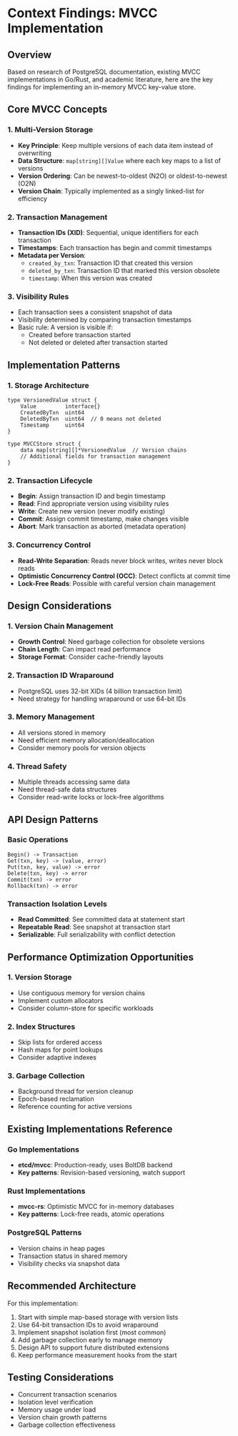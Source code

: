 # Context Findings: MVCC Implementation

## Overview
Based on research of PostgreSQL documentation, existing MVCC implementations in Go/Rust, and academic literature, here are the key findings for implementing an in-memory MVCC key-value store.

## Core MVCC Concepts

### 1. Multi-Version Storage
- **Key Principle**: Keep multiple versions of each data item instead of overwriting
- **Data Structure**: `map[string][]Value` where each key maps to a list of versions
- **Version Ordering**: Can be newest-to-oldest (N2O) or oldest-to-newest (O2N)
- **Version Chain**: Typically implemented as a singly linked-list for efficiency

### 2. Transaction Management
- **Transaction IDs (XID)**: Sequential, unique identifiers for each transaction
- **Timestamps**: Each transaction has begin and commit timestamps
- **Metadata per Version**:
  - `created_by_txn`: Transaction ID that created this version
  - `deleted_by_txn`: Transaction ID that marked this version obsolete
  - `timestamp`: When this version was created

### 3. Visibility Rules
- Each transaction sees a consistent snapshot of data
- Visibility determined by comparing transaction timestamps
- Basic rule: A version is visible if:
  - Created before transaction started
  - Not deleted or deleted after transaction started

## Implementation Patterns

### 1. Storage Architecture
```
type VersionedValue struct {
    Value         interface{}
    CreatedByTxn  uint64
    DeletedByTxn  uint64  // 0 means not deleted
    Timestamp     uint64
}

type MVCCStore struct {
    data map[string][]*VersionedValue  // Version chains
    // Additional fields for transaction management
}
```

### 2. Transaction Lifecycle
- **Begin**: Assign transaction ID and begin timestamp
- **Read**: Find appropriate version using visibility rules
- **Write**: Create new version (never modify existing)
- **Commit**: Assign commit timestamp, make changes visible
- **Abort**: Mark transaction as aborted (metadata operation)

### 3. Concurrency Control
- **Read-Write Separation**: Reads never block writes, writes never block reads
- **Optimistic Concurrency Control (OCC)**: Detect conflicts at commit time
- **Lock-Free Reads**: Possible with careful version chain management

## Design Considerations

### 1. Version Chain Management
- **Growth Control**: Need garbage collection for obsolete versions
- **Chain Length**: Can impact read performance
- **Storage Format**: Consider cache-friendly layouts

### 2. Transaction ID Wraparound
- PostgreSQL uses 32-bit XIDs (4 billion transaction limit)
- Need strategy for handling wraparound or use 64-bit IDs

### 3. Memory Management
- All versions stored in memory
- Need efficient memory allocation/deallocation
- Consider memory pools for version objects

### 4. Thread Safety
- Multiple threads accessing same data
- Need thread-safe data structures
- Consider read-write locks or lock-free algorithms

## API Design Patterns

### Basic Operations
```
Begin() -> Transaction
Get(txn, key) -> (value, error)
Put(txn, key, value) -> error
Delete(txn, key) -> error
Commit(txn) -> error
Rollback(txn) -> error
```

### Transaction Isolation Levels
- **Read Committed**: See committed data at statement start
- **Repeatable Read**: See snapshot at transaction start
- **Serializable**: Full serializability with conflict detection

## Performance Optimization Opportunities

### 1. Version Storage
- Use contiguous memory for version chains
- Implement custom allocators
- Consider column-store for specific workloads

### 2. Index Structures
- Skip lists for ordered access
- Hash maps for point lookups
- Consider adaptive indexes

### 3. Garbage Collection
- Background thread for version cleanup
- Epoch-based reclamation
- Reference counting for active versions

## Existing Implementations Reference

### Go Implementations
- **etcd/mvcc**: Production-ready, uses BoltDB backend
- **Key patterns**: Revision-based versioning, watch support

### Rust Implementations
- **mvcc-rs**: Optimistic MVCC for in-memory databases
- **Key patterns**: Lock-free reads, atomic operations

### PostgreSQL Patterns
- Version chains in heap pages
- Transaction status in shared memory
- Visibility checks via snapshot data

## Recommended Architecture

For this implementation:
1. Start with simple map-based storage with version lists
2. Use 64-bit transaction IDs to avoid wraparound
3. Implement snapshot isolation first (most common)
4. Add garbage collection early to manage memory
5. Design API to support future distributed extensions
6. Keep performance measurement hooks from the start

## Testing Considerations
- Concurrent transaction scenarios
- Isolation level verification
- Memory usage under load
- Version chain growth patterns
- Garbage collection effectiveness
